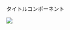 

タイトルコンポーネント

![](https://www.evernote.com/shard/s53/sh/2a5dee07-518e-4dfd-8750-250c9182b9a3/58a151875bf1e30fafdda1b4921b424c/deep/0/title.js.png)
